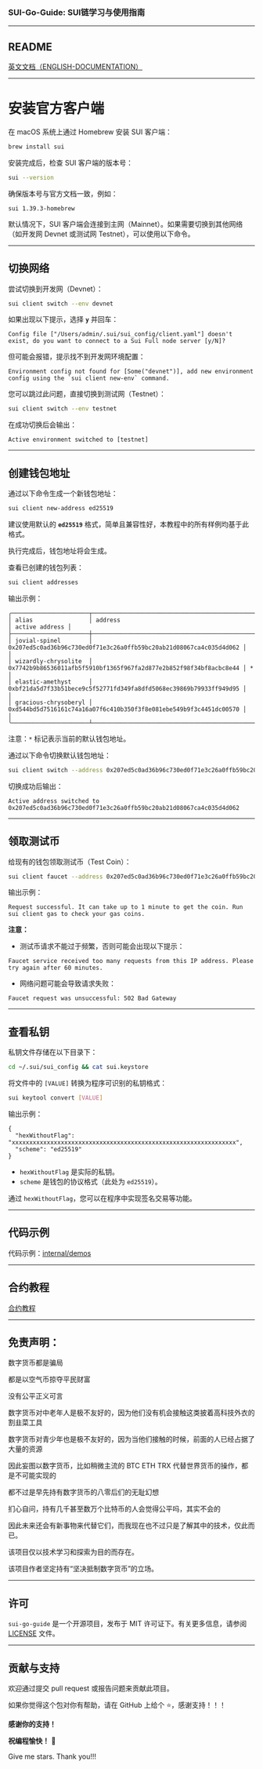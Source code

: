 ### SUI-Go-Guide: SUI链学习与使用指南

---

## **README**

[英文文档（ENGLISH-DOCUMENTATION）](README.md)

---

# **安装官方客户端**

在 macOS 系统上通过 Homebrew 安装 SUI 客户端：

```bash
brew install sui
```

安装完成后，检查 SUI 客户端的版本号：

```bash
sui --version
```

确保版本号与官方文档一致，例如：

```text
sui 1.39.3-homebrew
```

默认情况下，SUI 客户端会连接到主网（Mainnet）。如果需要切换到其他网络（如开发网 Devnet 或测试网 Testnet），可以使用以下命令。

---

## **切换网络**

尝试切换到开发网（Devnet）：

```bash
sui client switch --env devnet
```

如果出现以下提示，选择 **`y`** 并回车：

```text
Config file ["/Users/admin/.sui/sui_config/client.yaml"] doesn't exist, do you want to connect to a Sui Full node server [y/N]?
```

但可能会报错，提示找不到开发网环境配置：

```text
Environment config not found for [Some("devnet")], add new environment config using the `sui client new-env` command.
```

您可以跳过此问题，直接切换到测试网（Testnet）：

```bash
sui client switch --env testnet
```

在成功切换后会输出：

```text
Active environment switched to [testnet]
```

---

## **创建钱包地址**

通过以下命令生成一个新钱包地址：

```bash
sui client new-address ed25519
```

建议使用默认的 **`ed25519`** 格式，简单且兼容性好，本教程中的所有样例均基于此格式。

执行完成后，钱包地址将会生成。

查看已创建的钱包列表：

```bash
sui client addresses
```

输出示例：

```text
╭──────────────────────┬────────────────────────────────────────────────────────────────────┬────────────────╮
│ alias                │ address                                                            │ active address │
├──────────────────────┼────────────────────────────────────────────────────────────────────┼────────────────┤
│ jovial-spinel        │ 0x207ed5c0ad36b96c730ed0f71e3c26a0ffb59bc20ab21d08067ca4c035d4d062 │                │
│ wizardly-chrysolite  │ 0x7742b9b86536011afb5f5910bf1365f967fa2d877e2b852f98f34bf8acbc8e44 │ *              │
│ elastic-amethyst     │ 0xbf21da5d7f33b51bece9c5f52771fd349fa8dfd5068ec39869b79933ff949d95 │                │
│ gracious-chrysoberyl │ 0xd544bd5d7516161c74a16a07f6c410b350f3f8e081ebe549b9f3c4451dc00570 │                │
╰──────────────────────┴────────────────────────────────────────────────────────────────────┴────────────────╯
```

注意：`*` 标记表示当前的默认钱包地址。

通过以下命令切换默认钱包地址：

```bash
sui client switch --address 0x207ed5c0ad36b96c730ed0f71e3c26a0ffb59bc20ab21d08067ca4c035d4d062
```

切换成功后输出：

```text
Active address switched to 0x207ed5c0ad36b96c730ed0f71e3c26a0ffb59bc20ab21d08067ca4c035d4d062
```

---

## **领取测试币**

给现有的钱包领取测试币（Test Coin）：

```bash
sui client faucet --address 0x207ed5c0ad36b96c730ed0f71e3c26a0ffb59bc20ab21d08067ca4c035d4d062
```

输出示例：

```text
Request successful. It can take up to 1 minute to get the coin. Run sui client gas to check your gas coins.
```

**注意：**
- 测试币请求不能过于频繁，否则可能会出现以下提示：

```text
Faucet service received too many requests from this IP address. Please try again after 60 minutes.
```

- 网络问题可能会导致请求失败：

```text
Faucet request was unsuccessful: 502 Bad Gateway
```

---

## **查看私钥**

私钥文件存储在以下目录下：

```bash
cd ~/.sui/sui_config && cat sui.keystore
```

将文件中的 `[VALUE]` 转换为程序可识别的私钥格式：

```bash
sui keytool convert [VALUE]
```

输出示例：

```text
{
  "hexWithoutFlag": "xxxxxxxxxxxxxxxxxxxxxxxxxxxxxxxxxxxxxxxxxxxxxxxxxxxxxxxxxxxxxxxx",
  "scheme": "ed25519"
}
```

- `hexWithoutFlag` 是实际的私钥。
- `scheme` 是钱包的协议格式（此处为 `ed25519`）。

通过 `hexWithoutFlag`，您可以在程序中实现签名交易等功能。

---

## **代码示例**

代码示例：[internal/demos](internal/demos)

--- 

## **合约教程**

[合约教程](SUI-MOVE.zh.md)

---

## 免责声明：

数字货币都是骗局

都是以空气币掠夺平民财富

没有公平正义可言

数字货币对中老年人是极不友好的，因为他们没有机会接触这类披着高科技外衣的割韭菜工具

数字货币对青少年也是极不友好的，因为当他们接触的时候，前面的人已经占据了大量的资源

因此妄图以数字货币，比如稍微主流的 BTC ETH TRX 代替世界货币的操作，都是不可能实现的

都不过是早先持有数字货币的八零后们的无耻幻想

扪心自问，持有几千甚至数万个比特币的人会觉得公平吗，其实不会的

因此未来还会有新事物来代替它们，而我现在也不过只是了解其中的技术，仅此而已。

该项目仅以技术学习和探索为目的而存在。

该项目作者坚定持有“坚决抵制数字货币”的立场。

---

## 许可

`sui-go-guide` 是一个开源项目，发布于 MIT 许可证下。有关更多信息，请参阅 [LICENSE](LICENSE) 文件。

---

## 贡献与支持

欢迎通过提交 pull request 或报告问题来贡献此项目。

如果你觉得这个包对你有帮助，请在 GitHub 上给个 ⭐，感谢支持！！！

**感谢你的支持！**

**祝编程愉快！** 🎉

Give me stars. Thank you!!!

